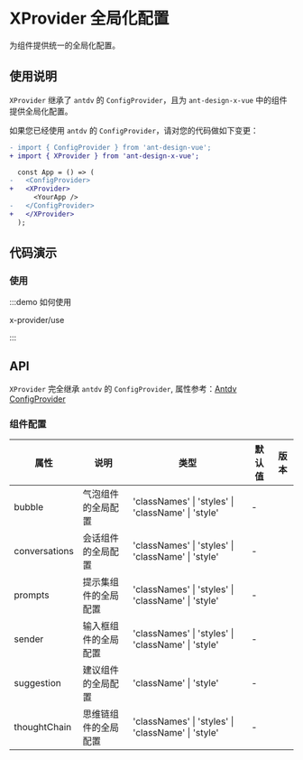 # XProvider 全局化配置

为组件提供统一的全局化配置。

## 使用说明

`XProvider` 继承了 `antdv` 的 `ConfigProvider`，且为 `ant-design-x-vue` 中的组件提供全局化配置。

如果您已经使用 `antdv` 的 `ConfigProvider`，请对您的代码做如下变更：

```diff
- import { ConfigProvider } from 'ant-design-vue';
+ import { XProvider } from 'ant-design-x-vue';

  const App = () => (
-   <ConfigProvider>
+   <XProvider>
      <YourApp />
-   </ConfigProvider>
+   </XProvider>
  );
```

## 代码演示

### 使用

:::demo 如何使用

x-provider/use

:::

## API

`XProvider` 完全继承 `antdv` 的 `ConfigProvider`, 属性参考：[Antdv ConfigProvider](https://www.antdv.com/components/config-provider-cn#api)

### 组件配置

| 属性 | 说明 | 类型 | 默认值 | 版本 |
| --- | --- | --- | --- | --- |
| bubble | 气泡组件的全局配置 | 'classNames' \| 'styles' \| 'className' \| 'style' | - |  |
| conversations | 会话组件的全局配置 | 'classNames' \| 'styles' \| 'className' \| 'style' | - |  |
| prompts | 提示集组件的全局配置 | 'classNames' \| 'styles' \| 'className' \| 'style' | - |  |
| sender | 输入框组件的全局配置 | 'classNames' \| 'styles' \| 'className' \| 'style' | - |  |
| suggestion | 建议组件的全局配置 | 'className' \| 'style' | - |  |
| thoughtChain | 思维链组件的全局配置 | 'classNames' \| 'styles' \| 'className' \| 'style' | - |  |

